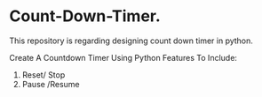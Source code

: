 # Count-Down-Timer.
This repository is regarding designing count down timer in python. <br/>

Create A Countdown Timer Using Python
Features To Include:
1) Reset/ Stop
2) Pause /Resume
